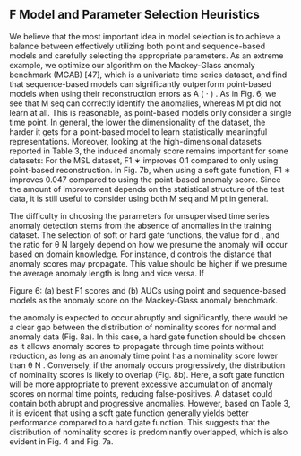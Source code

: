 ## F Model and Parameter Selection Heuristics

We believe that the most important idea in model selection is to achieve a balance between effectively utilizing both point and sequence-based models and carefully selecting the appropriate parameters. As an extreme example, we optimize our algorithm on the Mackey-Glass anomaly benchmark (MGAB) [47], which is a univariate time series dataset, and find that sequence-based models can significantly outperform point-based models when using their reconstruction errors as A ( · ) . As in Fig. 6, we see that M seq can correctly identify the anomalies, whereas M pt did not learn at all. This is reasonable, as point-based models only consider a single time point. In general, the lower the dimensionality of the dataset, the harder it gets for a point-based model to learn statistically meaningful representations. Moreover, looking at the high-dimensional datasets reported in Table 3, the induced anomaly score remains important for some datasets: For the MSL dataset, F1 ∗ improves 0.1 compared to only using point-based reconstruction. In Fig. 7b, when using a soft gate function, F1 ∗ improves 0.047 compared to using the point-based anomaly score. Since the amount of improvement depends on the statistical structure of the test data, it is still useful to consider using both M seq and M pt in general.

The difficulty in choosing the parameters for unsupervised time series anomaly detection stems from the absence of anomalies in the training dataset. The selection of soft or hard gate functions, the value for d , and the ratio for θ N largely depend on how we presume the anomaly will occur based on domain knowledge. For instance, d controls the distance that anomaly scores may propagate. This value should be higher if we presume the average anomaly length is long and vice versa. If

Figure 6: (a) best F1 scores and (b) AUCs using point and sequence-based models as the anomaly score on the Mackey-Glass anomaly benchmark.

<!-- image -->

the anomaly is expected to occur abruptly and significantly, there would be a clear gap between the distribution of nominality scores for normal and anomaly data (Fig. 8a). In this case, a hard gate function should be chosen as it allows anomaly scores to propagate through time points without reduction, as long as an anomaly time point has a nominality score lower than θ N . Conversely, if the anomaly occurs progressively, the distribution of nominality scores is likely to overlap (Fig. 8b). Here, a soft gate function will be more appropriate to prevent excessive accumulation of anomaly scores on normal time points, reducing false-positives. A dataset could contain both abrupt and progressive anomalies. However, based on Table 3, it is evident that using a soft gate function generally yields better performance compared to a hard gate function. This suggests that the distribution of nominality scores is predominantly overlapped, which is also evident in Fig. 4 and Fig. 7a.